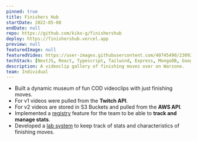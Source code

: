 ```yaml
---
pinned: true
title: Finishers Hub
startDate: 2022-05-08
endDate: null
repo: https://github.com/kiko-g/finishershub
deploy: https://finishershub.vercel.app
preview: null
featuredImage: null
featuredVideo: https://user-images.githubusercontent.com/40745490/230927052-362d6bd0-0abe-495d-9cbf-bd2524354e6e.mp4
techStack: [NextJS, React, Typescript, Tailwind, Express, MongoDB, Google Sheets API]
description: A videoclip gallery of finishing moves over on Warzone.
team: Individual
---
```


- Built a dynamic museum of fun COD videoclips with just finishing moves.
- For v1 videos were pulled from the **Twitch API**.
- For v2 videos are stored in S3 Buckets and pulled from the **AWS API**.
- Implemented a [registry](https://finishershub.vercel.app/registry) feature for the team to be able to **track and manage stats**.
- Developed a [lab system](https://finishershub.vercel.app/lab) to keep track of stats and characteristics of finishing moves.
